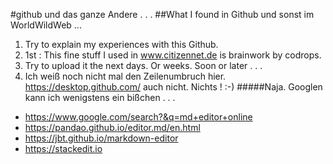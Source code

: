#github und das ganze Andere . . .
##What I found in Github und sonst im WorldWildWeb ...
1. Try to explain my experiences with this Github.
2. 1st : This fine stuff I used in www.citizennet.de is brainwork by codrops.
3. Try to upload it the next days. Or weeks. Soon or later . . .
4. Ich weiß noch nicht mal den Zeilenumbruch hier. https://desktop.github.com/ auch nicht. Nichts ! :-)
#####Naja. Googlen kann ich wenigstens ein bißchen . . .
- https://www.google.com/search?&q=md+editor+online
- https://pandao.github.io/editor.md/en.html
- https://jbt.github.io/markdown-editor
- https://stackedit.io
